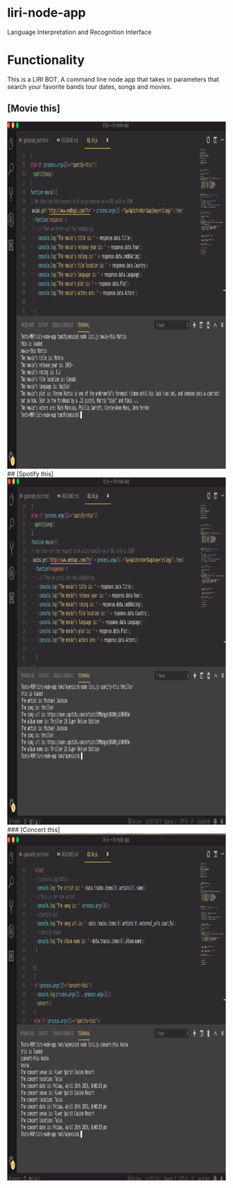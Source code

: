# liri-node-app
Language Interpretation and Recognition Interface

# Functionality

This is a LIRI BOT. A command line node app that takes in parameters that search your favorite bands tour dates, songs and movies.


## [Movie this] 
<img src="./images/Screen Shot 2019-04-09 at 6.51.56 PM.png" width="1000" height="800" alt="screenshot1">
## [Spotify this]
<img src="./images/Screen Shot 2019-04-09 at 6.53.35 PM.png" width="1000" height="800" alt="screenshot2">
### [Concert this] 
<img src="./images/Screen Shot 2019-04-09 at 6.54.18 PM.png" width="1000" height="800" alt="screenshot3">